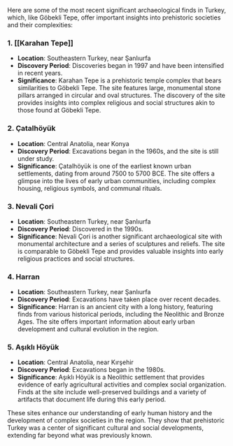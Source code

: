 Here are some of the most recent significant archaeological finds in Turkey, which, like Göbekli Tepe, offer important insights into prehistoric societies and their complexities:

### 1. [[Karahan Tepe]]
- **Location**: Southeastern Turkey, near Şanlıurfa
- **Discovery Period**: Discoveries began in 1997 and have been intensified in recent years.
- **Significance**: Karahan Tepe is a prehistoric temple complex that bears similarities to Göbekli Tepe. The site features large, monumental stone pillars arranged in circular and oval structures. The discovery of the site provides insights into complex religious and social structures akin to those found at Göbekli Tepe.

### 2. **Çatalhöyük**
- **Location**: Central Anatolia, near Konya
- **Discovery Period**: Excavations began in the 1960s, and the site is still under study.
- **Significance**: Çatalhöyük is one of the earliest known urban settlements, dating from around 7500 to 5700 BCE. The site offers a glimpse into the lives of early urban communities, including complex housing, religious symbols, and communal rituals.

### 3. **Nevali Çori**
- **Location**: Southeastern Turkey, near Şanlıurfa
- **Discovery Period**: Discovered in the 1990s.
- **Significance**: Nevali Çori is another significant archaeological site with monumental architecture and a series of sculptures and reliefs. The site is comparable to Göbekli Tepe and provides valuable insights into early religious practices and social structures.

### 4. **Harran**
- **Location**: Southeastern Turkey, near Şanlıurfa
- **Discovery Period**: Excavations have taken place over recent decades.
- **Significance**: Harran is an ancient city with a long history, featuring finds from various historical periods, including the Neolithic and Bronze Ages. The site offers important information about early urban development and cultural evolution in the region.

### 5. **Aşıklı Höyük**
- **Location**: Central Anatolia, near Kırşehir
- **Discovery Period**: Excavations began in the 1980s.
- **Significance**: Aşıklı Höyük is a Neolithic settlement that provides evidence of early agricultural activities and complex social organization. Finds at the site include well-preserved buildings and a variety of artifacts that document life during this early period.

These sites enhance our understanding of early human history and the development of complex societies in the region. They show that prehistoric Turkey was a center of significant cultural and social developments, extending far beyond what was previously known.